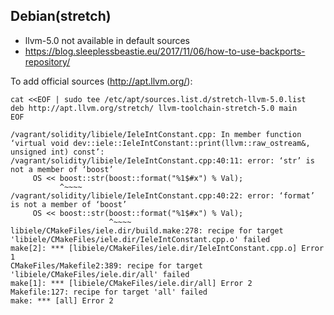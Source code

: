 ## Debian(stretch) 

* llvm-5.0 not available in default sources
* https://blog.sleeplessbeastie.eu/2017/11/06/how-to-use-backports-repository/

To add official sources (http://apt.llvm.org/):


```
cat <<EOF | sudo tee /etc/apt/sources.list.d/stretch-llvm-5.0.list 
deb http://apt.llvm.org/stretch/ llvm-toolchain-stretch-5.0 main
EOF
```

```
/vagrant/solidity/libiele/IeleIntConstant.cpp: In member function ‘virtual void dev::iele::IeleIntConstant::print(llvm::raw_ostream&, unsigned int) const’:
/vagrant/solidity/libiele/IeleIntConstant.cpp:40:11: error: ‘str’ is not a member of ‘boost’
     OS << boost::str(boost::format("%1$#x") % Val);
           ^~~~~
/vagrant/solidity/libiele/IeleIntConstant.cpp:40:22: error: ‘format’ is not a member of ‘boost’
     OS << boost::str(boost::format("%1$#x") % Val);
                      ^~~~~
libiele/CMakeFiles/iele.dir/build.make:278: recipe for target 'libiele/CMakeFiles/iele.dir/IeleIntConstant.cpp.o' failed
make[2]: *** [libiele/CMakeFiles/iele.dir/IeleIntConstant.cpp.o] Error 1
CMakeFiles/Makefile2:389: recipe for target 'libiele/CMakeFiles/iele.dir/all' failed
make[1]: *** [libiele/CMakeFiles/iele.dir/all] Error 2
Makefile:127: recipe for target 'all' failed
make: *** [all] Error 2
```




